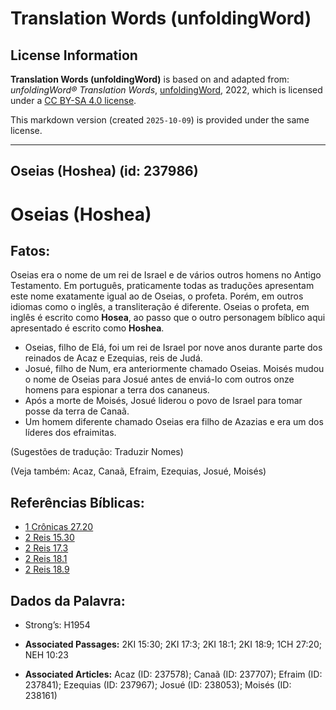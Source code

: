 # Translation Words (unfoldingWord)

## License Information

**Translation Words (unfoldingWord)** is based on and adapted from: _unfoldingWord® Translation Words_, [unfoldingWord](https://unfoldingword.org/utw), 2022, which is licensed under a [CC BY-SA 4.0 license](https://creativecommons.org/licenses/by-sa/4.0/legalcode.en).

This markdown version (created `2025-10-09`) is provided under the same license.



--------------------------------

## Oseias (Hoshea) (id: 237986)

Oseias (Hoshea)
===============

Fatos:
------

Oseias era o nome de um rei de Israel e de vários outros homens no Antigo Testamento. Em português, praticamente todas as traduções apresentam este nome exatamente igual ao de Oseias, o profeta. Porém, em outros idiomas como o inglês, a transliteração é diferente. Oseias o profeta, em inglês é escrito como **Hosea**, ao passo que o outro personagem bíblico aqui apresentado é escrito como **Hoshea**. 

* Oseias, filho de Elá, foi um rei de Israel por nove anos durante parte dos reinados de Acaz e Ezequias, reis de Judá.
* Josué, filho de Num, era anteriormente chamado Oseias. Moisés mudou o nome de Oseias para Josué antes de enviá\-lo com outros onze homens para espionar a terra dos cananeus.
* Após a morte de Moisés, Josué liderou o povo de Israel para tomar posse da terra de Canaã.
* Um homem diferente chamado Oseias era filho de Azazias e era um dos líderes dos efraimitas.

(Sugestões de tradução: Traduzir Nomes)

(Veja também: Acaz, Canaã, Efraim, Ezequias, Josué, Moisés)

Referências Bíblicas:
---------------------

* [1 Crônicas 27\.20](https://ref.ly/1Chr27:20)
* [2 Reis 15\.30](https://ref.ly/2Kgs15:30)
* [2 Reis 17\.3](https://ref.ly/2Kgs17:3)
* [2 Reis 18\.1](https://ref.ly/2Kgs18:1)
* [2 Reis 18\.9](https://ref.ly/2Kgs18:9)

Dados da Palavra:
-----------------

* Strong’s: H1954

* **Associated Passages:** 2KI 15:30; 2KI 17:3; 2KI 18:1; 2KI 18:9; 1CH 27:20; NEH 10:23
* **Associated Articles:** Acaz (ID: 237578); Canaã (ID: 237707); Efraim (ID: 237841); Ezequias (ID: 237967); Josué (ID: 238053); Moisés (ID: 238161)

